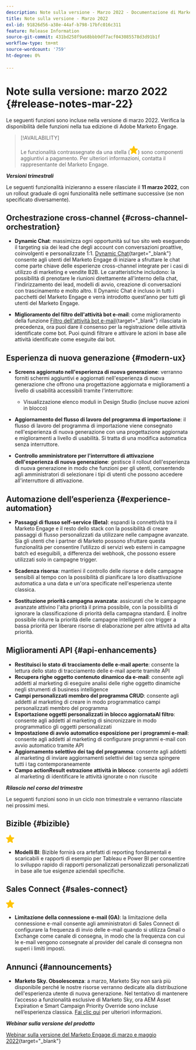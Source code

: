 ```yaml
---
description: Note sulla versione - Marzo 2022 - Documentazione di Marketo - Documentazione del prodotto
title: Note sulla versione - Marzo 2022
exl-id: 91826d56-a38e-44af-b798-17bfc016c311
feature: Release Information
source-git-commit: 431bd258f9a68bbb9df7acf043085578d3d91b1f
workflow-type: tm+mt
source-wordcount: '759'
ht-degree: 0%

---
```


# Note sulla versione: marzo 2022 {#release-notes-mar-22}

Le seguenti funzioni sono incluse nella versione di marzo 2022. Verifica la disponibilità delle funzioni nella tua edizione di Adobe Marketo Engage.

>[!AVAILABILITY]
>
>Le funzionalità contrassegnate da una stella (![stella](assets/yellow-star.png)) sono componenti aggiuntivi a pagamento. Per ulteriori informazioni, contatta il rappresentante del Marketo Engage.

**_Versioni trimestrali_**

Le seguenti funzionalità inizieranno a essere rilasciate il **11 marzo 2022**, con un rollout graduale di ogni funzionalità nelle settimane successive (se non specificato diversamente).

## Orchestrazione cross-channel {#cross-channel-orchestration}

* **Dynamic Chat**: massimizza ogni opportunità sul tuo sito web eseguendo il targeting sia dei lead che degli account con conversazioni proattive, coinvolgenti e personalizzate 1:1. [Dynamic Chat](/help/marketo/product-docs/demand-generation/dynamic-chat/dynamic-chat-overview.md){target="_blank"} consente agli utenti del Marketo Engage di iniziare a sfruttare le chat come parte chiave delle esperienze cross-channel integrate per i casi di utilizzo di marketing e vendite B2B. Le caratteristiche includono: la possibilità di prenotare le riunioni direttamente all&#39;interno della chat, l&#39;indirizzamento dei lead, modelli di avvio, creazione di conversazioni con trascinamento e molto altro. Il Dynamic Chat è incluso in tutti i pacchetti del Marketo Engage e verrà introdotto quest’anno per tutti gli utenti del Marketo Engage.

* **Miglioramento del filtro dell&#39;attività bot e-mail**: come miglioramento della funzione [Filtro dell&#39;attività bot e-mail](/help/marketo/product-docs/administration/email-setup/filtering-email-bot-activity.md){target="_blank"} rilasciata in precedenza, ora puoi dare il consenso per la registrazione delle attività identificate come bot. Puoi quindi filtrare e attivare le azioni in base alle attività identificate come eseguite dai bot.

## Esperienza di nuova generazione {#modern-ux}

* **Screens aggiornato nell&#39;esperienza di nuova generazione**: verranno forniti schermi aggiuntivi e aggiornati nell&#39;esperienza di nuova generazione che offrono una progettazione aggiornata e miglioramenti a livello di usabilità accessibili tramite l&#39;interruttore:

   * Visualizzazione elenco moduli in Design Studio (incluse nuove azioni in blocco)

* **Aggiornamento del flusso di lavoro del programma di importazione**: il flusso di lavoro del programma di importazione viene consegnato nell&#39;esperienza di nuova generazione con una progettazione aggiornata e miglioramenti a livello di usabilità. Si tratta di una modifica automatica senza interruttore.

* **Controllo amministratore per l&#39;interruttore di attivazione dell&#39;esperienza di nuova generazione**: gestisce il rollout dell&#39;esperienza di nuova generazione in modo che funzioni per gli utenti, consentendo agli amministratori di selezionare i tipi di utenti che possono accedere all&#39;interruttore di attivazione.

## Automazione dell’esperienza {#experience-automation}

* **Passaggi di flusso self-service (Beta)**: espandi la connettività tra il Marketo Engage e il resto dello stack con la possibilità di creare passaggi di flusso personalizzati da utilizzare nelle campagne avanzate. Sia gli utenti che i partner di Marketo possono sfruttare questa funzionalità per consentire l’utilizzo di servizi web esterni in campagne batch ed eseguibili, a differenza dei webhook, che possono essere utilizzati solo in campagne trigger.

* **Scadenza risorsa**: mantieni il controllo delle risorse e delle campagne sensibili al tempo con la possibilità di pianificare la loro disattivazione automatica a una data e un&#39;ora specificate nell&#39;esperienza utente classica.

* **Sostituzione priorità campagna avanzata**: assicurati che le campagne avanzate attivino l&#39;alta priorità il prima possibile, con la possibilità di ignorare la classificazione di priorità della campagna standard. È inoltre possibile ridurre la priorità delle campagne intelligenti con trigger a bassa priorità per liberare risorse di elaborazione per altre attività ad alta priorità.

## Miglioramenti API {#api-enhancements}

* **Restituisci lo stato di tracciamento delle e-mail aperte**: consente la lettura dello stato di tracciamento delle e-mail aperte tramite API
* **Recupera righe oggetto contenuto dinamico da e-mail**: consente agli addetti al marketing di eseguire analisi delle righe oggetto dinamiche negli strumenti di business intelligence
* **Campi personalizzati membro del programma CRUD**: consente agli addetti al marketing di creare in modo programmatico campi personalizzati membro del programma
* **Esportazione oggetti personalizzati in blocco aggiornataAl filtro**: consente agli addetti al marketing di sincronizzare in modo programmatico gli oggetti personalizzati
* **Impostazione di avvio automatico esposizione per i programmi e-mail**: consente agli addetti al marketing di configurare programmi e-mail con avvio automatico tramite API
* **Aggiornamento selettivo dei tag del programma**: consente agli addetti al marketing di inviare aggiornamenti selettivi dei tag senza spingere tutti i tag contemporaneamente
* **Campo actionResult estrazione attività in blocco**: consente agli addetti al marketing di identificare le attività ignorate o non riuscite

**_Rilascio nel corso del trimestre_**

Le seguenti funzioni sono in un ciclo non trimestrale e verranno rilasciate nei prossimi mesi.

## Bizible {#bizible}

![(stella)](assets/yellow-star.png)

* **Modelli BI**: Bizible fornirà ora artefatti di reporting fondamentali e scaricabili e rapporti di esempio per Tableau e Power BI per consentire lo sviluppo rapido di rapporti personalizzati personalizzati personalizzati in base alle tue esigenze aziendali specifiche.

## Sales Connect {#sales-connect}

![(stella)](assets/yellow-star.png)

* **Limitazione della connessione e-mail (GA)**: la limitazione della connessione e-mail consente agli amministratori di Sales Connect di configurare la frequenza di invio delle e-mail quando si utilizza Gmail o Exchange come canale di consegna, in modo che la frequenza con cui le e-mail vengono consegnate al provider del canale di consegna non superi i limiti imposti.

## Annunci {#announcements}

* **Marketo Sky. Obsolescenza**: a marzo, Marketo Sky non sarà più disponibile perché le nostre risorse verranno dedicate alla distribuzione dell&#39;esperienza utente di nuova generazione. Nel tentativo di mantenere l’accesso a funzionalità esclusive di Marketo Sky, ora AEM Asset Expiration e Smart Campaign Priority Override sono incluse nell’esperienza classica. [Fai clic qui](https://nation.marketo.com/t5/the-modern-ux/marketo-sky-deprecation-notice/ba-p/320115#M33) per ulteriori informazioni.

**_Webinar sulla versione del prodotto_**

[Webinar sulla versione del Marketo Engage di marzo e maggio 2022](https://engage.marketo.com/2022_March_May_Release_Webinar_DemandPage.html){target="_blank"}
